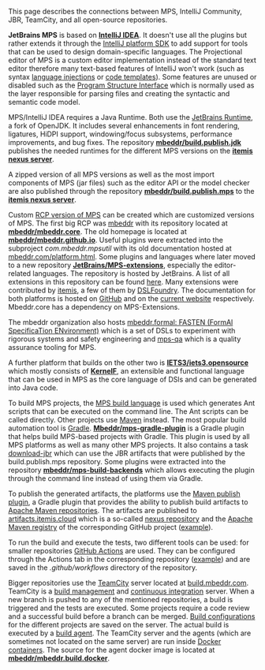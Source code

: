This page describes the connections between MPS, IntelliJ Community, JBR, TeamCity, and all open-source repositories.

**JetBrains MPS** is based on **[IntelliJ IDEA](https://github.com/JetBrains/intellij-community)**. It doesn't use all the plugins but rather extends it through the [IntelliJ platform SDK](https://plugins.jetbrains.com/docs/intellij/welcome.html) to add support for tools that can be used to design domain-specific languages. The Projectional editor of MPS is a custom editor implementation instead of the standard text editor therefore many text-based features of IntelliJ won't work (such as syntax [language injections](https://www.jetbrains.com/help/idea/language-injections-settings.html) or [code templates](https://www.jetbrains.com/help/idea/settings-file-and-code-templates.html)). Some features are unused or disabled such as the [Program Structure Interface](https://plugins.jetbrains.com/docs/intellij/psi.html) which is normally used as the layer responsible for parsing files and creating the syntactic and semantic code model.

MPS/IntelliJ IDEA requires a Java Runtime. Both use the [JetBrains Runtime](https://github.com/JetBrains/JetBrainsRuntime), a fork of OpenJDK. It includes several enhancements in font rendering, ligatures, HiDPI support, windowing/focus subsystems, performance improvements, and bug fixes. The repository **[mbeddr/build.publish.jdk](https://github.com/mbeddr/build.publish.jdk)** publishes the needed runtimes for the different MPS versions on the **[itemis nexus server](https://artifacts.itemis.cloud/#browse/browse:maven-mps)**.

A zipped version of all MPS versions as well as the most import components of MPS (jar files) such as the editor API or the model checker are also published through the repository **[mbeddr/build.publish.mps](https://github.com/mbeddr/build.publish.mps)** to the **[itemis nexus server](https://artifacts.itemis.cloud/#browse/browse:maven-mps)**.

Custom [RCP version of MPS](https://www.jetbrains.com/help/mps/building-standalone-ides-for-your-languages.html#processoverview) can be created which are customized versions of MPS. The first big RCP was [mbeddr](http://mbeddr.com/) with its repository located at **[mbeddr/mbeddr.core](https://github.com/mbeddr/mbeddr.core)**. The old homepage is located at **[mbeddr/mbeddr.github.io](https://github.com/mbeddr/mbeddr.github.io)**.
Useful plugins were extracted into the subproject *com.mbeddr.mpsutil* with its old documentation hosted at [mbeddr.com/platform.html](http://mbeddr.com/platform.html). Some plugins and languages where later moved to a new repository **[JetBrains/MPS-extensions](https://github.com/JetBrains/MPS-extensions)**, especially the editor-related languages. The repository is hosted by JetBrains. A list of all extensions in this repository can be found [here](https://jetbrains.github.io/MPS-extensions/extensions/full_extensions_list/). Many extensions were contributed by [itemis](https://www.itemis.com/en/it-services/methods-and-tools/mps), a few of them by [DSLFoundry](https://dslfoundry.com/). The documentation for both platforms is hosted on [GitHub](https://jetbrains.github.io/MPS-extensions/) and on the [current website](http://mbeddr.com/mps-platform-docs/platform_essentials/com_mbeddr_mpsutil) respectively. Mbeddr.core has a dependency on MPS-Extensions.

The mbeddr organization also hosts [mbeddr\.formal: FASTEN (FormAl SpecificaTion ENvironment)](https://github.com/mbeddr/mbeddr.formal) which is a set of DSLs to experiment with rigorous systems and safety engineering and [mps-qa](https://github.com/mbeddr/mps-qa) which is a quality assurance tooling for MPS.

A further platform that builds on the other two is **[IETS3/iets3.opensource](https://github.com/IETS3/iets3.opensource)** which mostly consists of **[KernelF](https://voelter.de/data/books/kernelf-designEvoUse.pdf)**, an extensible and functional language that can be used in MPS as the core language of DSls and can be generated into Java code.

To build MPS projects, the [MPS build language](https://www.jetbrains.com/help/mps/build-language.html) is used which generates Ant scripts that can be executed on the command line. The Ant scripts can be called directly. Other projects use [Maven](https://maven.apache.org/) instead. The most popular build automation tool is [Gradle](https://gradle.org/). **[Mbeddr/mps-gradle-plugin](https://github.com/mbeddr/mps-gradle-plugin)** is a Gradle plugin that helps build MPS-based projects with Gradle. This plugin is used by all MPS platforms as well as many other MPS projects. It also contains a task [download-jbr](https://github.com/mbeddr/mps-gradle-plugin#download-jetbrains-runtime) which can use the JBR artifacts that were published by the build.publish.mps repository. Some plugins were extracted into the repository **[mbeddr/mps-build-backends](https://github.com/mbeddr/mps-build-backends)** which allows executing the plugin through the command line instead of using them via Gradle.

To publish the generated artifacts, the platforms use the [Maven publish plugin](https://docs.gradle.org/current/userguide/publishing_maven.html), a Gradle plugin that provides the ability to publish build artifacts to [Apache Maven repositories](https://maven.apache.org/). The artifacts are published to [artifacts.itemis.cloud](https://artifacts.itemis.cloud) which is a so-called [nexus repository](https://www.ibm.com/garage/method/practices/deliver/tool_nexus/) and the [Apache Maven registry](https://docs.github.com/en/packages/working-with-a-github-packages-registry/working-with-the-apache-maven-registry) of the corresponding GitHub project ([example](https://github.com/orgs/JetBrains/packages?repo_name=MPS-extensions)).

To run the build and execute the tests, two different tools can be used: for smaller repositories [GitHub Actions](https://github.com/features/actions) are used. They can be configured through the Actions tab in the corresponding repository ([example](https://github.com/mbeddr/build.publish.mps/actions)) and are saved in the *\.github/workflows* directory of the repository.

Bigger repositories use the [TeamCity](https://www.jetbrains.com/teamcity/) server located at [build.mbeddr.com](https://build.mbeddr.com/). TeamCity is a [build management](https://en.wikipedia.org/wiki/Software_build) and [continuous integration](https://en.wikipedia.org/wiki/Continuous_integration) server. When a new branch is pushed to any of the mentioned repositories, a build is triggered and the tests are executed. Some projects require a code review and a successful build before a branch can be merged. [Build configurations](https://www.jetbrains.com/help/teamcity/configure-and-run-your-first-build.html) for the different projects are saved on the server. The actual build is executed by a [build agent](https://www.jetbrains.com/help/teamcity/install-and-start-teamcity-agents.html). The TeamCity server and the agents (which are sometimes not located on the same server) are run inside [Docker containers](https://www.docker.com/resources/what-container/). The source for the agent docker image is located at **[mbeddr/mbeddr.build.docker](https://github.com/mbeddr/mbeddr.build.docker)**.